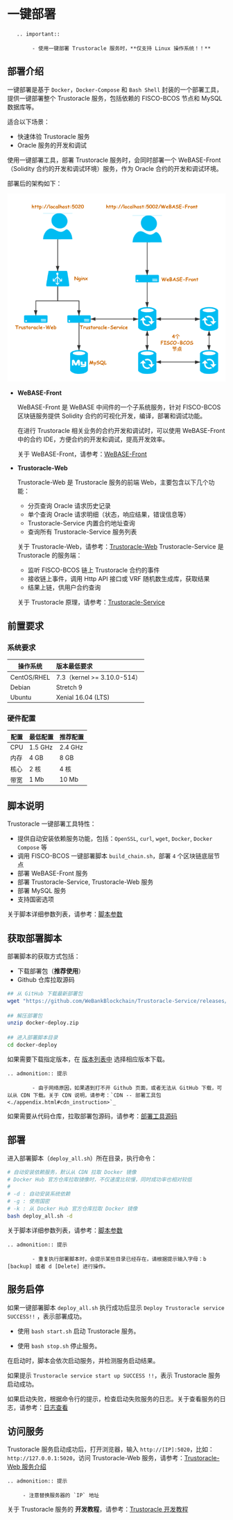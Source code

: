 # 一键部署


```eval_rst
   .. important::
   
		- 使用一键部署 Trustoracle 服务时，**仅支持 Linux 操作系统！！**
```

## 部署介绍
一键部署是基于 `Docker`，`Docker-Compose` 和 `Bash Shell` 封装的一个部署工具，提供一键部署整个 Trustoracle 服务，包括依赖的 FISCO-BCOS 节点和 MySQL 数据库等。

适合以下场景：

* 快速体验 Trustoracle 服务
* Oracle 服务的开发和调试

使用一键部署工具，部署 Trustoracle 服务时，会同时部署一个 WeBASE-Front（Solidity 合约的开发和调试环境）服务，作为 Oracle 合约的开发和调试环境。

部署后的架构如下：

![trustoracle-docker-deploy](../../images/trustoracle-docker-deploy.png)


* **WeBASE-Front**

    WeBASE-Front 是 WeBASE 中间件的一个子系统服务，针对 FISCO-BCOS 区块链服务提供 Solidity 合约的可视化开发，编译，部署和调试功能。
    
    在进行 Trustoracle 相关业务的合约开发和调试时，可以使用 WeBASE-Front 中的合约 IDE，方便合约的开发和调试，提高开发效率。

    关于 WeBASE-Front，请参考：[WeBASE-Front](https://webasedoc.readthedocs.io/zh_CN/latest/docs/WeBASE-Front/README.html) 
* **Trustoracle-Web**
    
    Trustoracle-Web 是 Trustoracle 服务的前端 Web，主要包含以下几个功能：
    * 分页查询 Oracle 请求历史记录
    * 单个查询 Oracle 请求明细（状态，响应结果，错误信息等）
    * Trustoracle-Service 内置合约地址查询
    * 查询所有 Trustoracle-Service 服务列表


    关于 Trustoracle-Web，请参考：[Trustoracle-Web](../Trustoracle-Web/outline.md) 
    Trustoracle-Service 是 Trustoracle 的服务端：
    * 监听 FISCO-BCOS 链上 Trustoracle 合约的事件
    * 接收链上事件，调用 Http API 接口或 VRF 随机数生成库，获取结果
    * 结果上链，供用户合约查询
    
    关于 Trustoracle 原理，请参考：[Trustoracle-Service](../Trustoracle-Service/outline.md) 


## 前置要求
### 系统要求

| 操作系统         |  版本最低要求     |  
| ------------- |:-------|
| CentOS/RHEL |7.3（kernel >= 3.10.0-514）|
|Debian|Stretch 9  |
|Ubuntu|Xenial 16.04 (LTS)|


### 硬件配置

| 配置 | 最低配置 | 推荐配置 |
| ---- | -------- | -------- |
| CPU  | 1.5 GHz   | 2.4 GHz   |
| 内存 | 4 GB      | 8 GB      |
| 核心 | 2 核      | 4 核      |
| 带宽 | 1 Mb      | 10 Mb     |

## 脚本说明
Trustoracle 一键部署工具特性：

* 提供自动安装依赖服务功能，包括：`OpenSSL`, `curl`, `wget`, `Docker`, `Docker Compose` 等
* 调用 FISCO-BCOS 一键部署脚本 `build_chain.sh`，部署 `4` 个区块链底层节点
* 部署 WeBASE-Front 服务
* 部署 Trustoracle-Service, Trustoracle-Web 服务
* 部署 MySQL 服务
* 支持国密选项

关于脚本详细参数列表，请参考：[脚本参数](./appendix.html#shell_script_param)

## 获取部署脚本
部署脚本的获取方式包括：

* 下载部署包（**推荐使用**）
* Github 仓库拉取源码

<!-- TODO add latest release-->
```Bash
## 从 GitHub 下载最新部署包
wget "https://github.com/WeBankBlockchain/Trustoracle-Service/releases/v1.0.0/docker-deploy.zip"

## 解压部署包
unzip docker-deploy.zip

## 进入部署脚本目录
cd docker-deploy
```

如果需要下载指定版本，在 [版本列表中](https://github.com/WeBankBlockchain/Trustoracle-Service/releases) 选择相应版本下载。

```eval_rst
.. admonition:: 提示

     	- 由于网络原因，如果遇到打不开 Github 页面，或者无法从 GitHub 下载，可以从 CDN 下载。关于 CDN 说明，请参考：`CDN -- 部署工具包 <./appendix.html#cdn_instruction>`_
```

如果需要从代码仓库，拉取部署包源码，请参考：[部署工具源码](./appendix.html#pull_deploy_code)

## 部署

进入部署脚本（`deploy_all.sh`）所在目录，执行命令：

```Bash
# 自动安装依赖服务，默认从 CDN 拉取 Docker 镜像
# Docker Hub 官方仓库拉取镜像时，不仅速度比较慢，同时成功率也相对较低
# 
# -d : 自动安装系统依赖
# -g : 使用国密
# -k : 从 Docker Hub 官方仓库拉取 Docker 镜像
bash deploy_all.sh -d
```

关于脚本详细参数列表，请参考：[脚本参数](./appendix.html#shell_script_param)

```eval_rst
.. admonition:: 提示

     	- 重复执行部署脚本时，会提示某些目录已经存在，请根据提示输入字母：b [backup] 或者 d [Delete] 进行操作。
```

## 服务启停
如果一键部署脚本 `deploy_all.sh` 执行成功后显示 `Deploy Trustoracle service SUCCESS!!` ，表示部署成功。

* 使用 `bash start.sh` 启动 Trustoracle 服务。

* 使用 `bash stop.sh`  停止服务。

在启动时，脚本会依次启动服务，并检测服务启动结果。

如果提示 `Trustoracle service start up SUCCESS !!`，表示 Trustoracle 服务启动成功。

如果启动失败，根据命令行的提示，检查启动失败服务的日志。关于查看服务的日志，请参考：[日志查看](./appendix.html#check_log)


## 访问服务
    
Trustoracle 服务启动成功后，打开浏览器，输入 `http://[IP]:5020`，比如：`http://127.0.0.1:5020`，访问 Trustoracle-Web 服务，请参考：[Trustoracle-Web 服务介绍](../Trustoracle-Web/outline.html)


```eval_rst
.. admonition:: 提示

     - 注意替换服务器的 `IP` 地址
```

关于 Trustoracle 服务的 **开发教程**，请参考：[Trustoracle 开发教程](../develop/quick-start.html)

